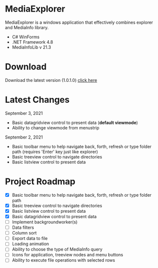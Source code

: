 
# MediaExplorer
MediaExplorer is a windows application that effectively combines explorer and MediaInfo library.
 - C# WinForms
 - .NET Framework 4.8
 - MediaInfoLib v 21.3

# Download

Download the latest version (1.0.1.0) [click here](https://github.com/KarelOmab/MediaExplorer/releases/tag/v1.0.1.1)

# Latest Changes
September 3, 2021
 - Basic datagridview control to present data (**default viewmode**)
 - Ability to change viewmode from menustrip
 
September 2, 2021
 - Basic toolbar menu to help navigate back, forth, refresh or type folder path (requires 'Enter' key just like explorer)
 - Basic treeview control to navigate directories
 - Basic listview control to present data

# Project Roadmap
- [x] Basic toolbar menu to help navigate back, forth, refresh or type folder path
- [x] Basic treeview control to navigate directories
- [x] Basic listview control to present data
- [x] Basic datagridview control to present data
- [ ] Implement backgroundworker(s)
- [ ] Data filters
- [ ] Column sort
- [ ] Export data to file
- [ ] Loading animation
- [ ] Ability to choose the type of MediaInfo query
- [ ] Icons for application, treeview nodes and menu buttons
- [ ] Ability to execute file operations with selected rows